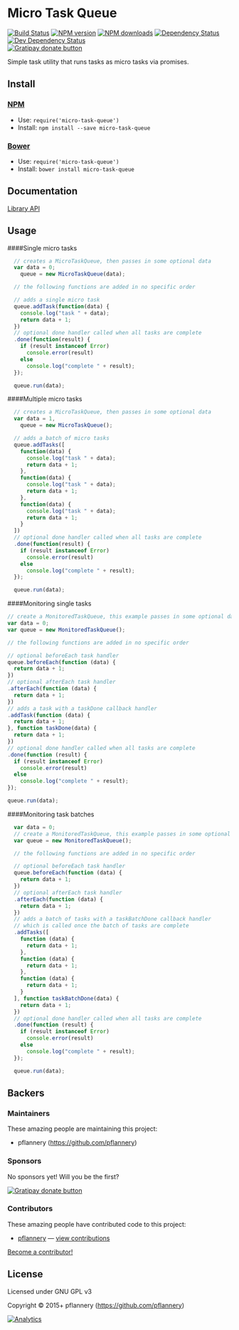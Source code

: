 
<!-- TITLE/ -->

# Micro Task Queue

<!-- /TITLE -->


<!-- BADGES/ -->

[![Build Status](https://img.shields.io/travis/pflannery/micro-task-queue/master.svg)](http://travis-ci.org/pflannery/micro-task-queue "Check this project's build status on TravisCI")
[![NPM version](https://img.shields.io/npm/v/micro-task-queue.svg)](https://npmjs.org/package/micro-task-queue "View this project on NPM")
[![NPM downloads](https://img.shields.io/npm/dm/micro-task-queue.svg)](https://npmjs.org/package/micro-task-queue "View this project on NPM")
[![Dependency Status](https://img.shields.io/david/pflannery/micro-task-queue.svg)](https://david-dm.org/pflannery/micro-task-queue)
[![Dev Dependency Status](https://img.shields.io/david/dev/pflannery/micro-task-queue.svg)](https://david-dm.org/pflannery/micro-task-queue#info=devDependencies)<br/>
[![Gratipay donate button](https://img.shields.io/gratipay/pflannery.svg)](https://www.gratipay.com/pflannery/ "Donate weekly to this project using Gratipay")

<!-- /BADGES -->


<!-- DESCRIPTION/ -->

Simple task utility that runs tasks as micro tasks via promises.

<!-- /DESCRIPTION -->


<!-- INSTALL/ -->

## Install

### [NPM](http://npmjs.org/)
- Use: `require('micro-task-queue')`
- Install: `npm install --save micro-task-queue`

### [Bower](http://bower.io/)
- Use: `require('micro-task-queue')`
- Install: `bower install micro-task-queue`

<!-- /INSTALL -->


## Documentation

[Library API](http://pflannery.github.io/micro-query-tasks/)

## Usage

####Single micro tasks
```js
  // creates a MicroTaskQueue, then passes in some optional data
  var data = 0;
    queue = new MicroTaskQueue(data);

  // the following functions are added in no specific order

  // adds a single micro task
  queue.addTask(function(data) {
    console.log("task " + data);
    return data + 1;
  })
  // optional done handler called when all tasks are complete
  .done(function(result) {
    if (result instanceof Error)
      console.error(result)
    else
      console.log("complete " + result);
  });

  queue.run(data);
```

####Multiple micro tasks
```js
  // creates a MicroTaskQueue, then passes in some optional data
  var data = 1,
    queue = new MicroTaskQueue();

  // adds a batch of micro tasks
  queue.addTasks([
    function(data) {
      console.log("task " + data);
      return data + 1;
    },
    function(data) {
      console.log("task " + data);
      return data + 1;
    },
    function(data) {
      console.log("task " + data);
      return data + 1;
    }
  ])
  // optional done handler called when all tasks are complete
  .done(function(result) {
    if (result instanceof Error)
      console.error(result)
    else
      console.log("complete " + result);
  });

  queue.run(data);
```

####Monitoring single tasks
```js
// create a MonitoredTaskQueue, this example passes in some optional data
var data = 0;
var queue = new MonitoredTaskQueue();

// the following functions are added in no specific order

// optional beforeEach task handler
queue.beforeEach(function (data) {
  return data + 1;
})
// optional afterEach task handler
.afterEach(function (data) {
  return data + 1;
})
// adds a task with a taskDone callback handler
.addTask(function (data) {
  return data + 1;
}, function taskDone(data) {
  return data + 1;
})
// optional done handler called when all tasks are complete
.done(function (result) {
  if (result instanceof Error)
    console.error(result)
  else
    console.log("complete " + result);
});

queue.run(data);
```

####Monitoring task batches
```js
  var data = 0;
  // create a MonitoredTaskQueue, this example passes in some optional data
  var queue = new MonitoredTaskQueue();

  // the following functions are added in no specific order

  // optional beforeEach task handler
  queue.beforeEach(function (data) {
    return data + 1;
  })
  // optional afterEach task handler
  .afterEach(function (data) {
    return data + 1;
  })
  // adds a batch of tasks with a taskBatchDone callback handler
  // which is called once the batch of tasks are complete
  .addTasks([
    function (data) {
      return data + 1;
    },
    function (data) {
      return data + 1;
    },
    function (data) {
      return data + 1;
    }
  ], function taskBatchDone(data) {
    return data + 1;
  })
  // optional done handler called when all tasks are complete
  .done(function (result) {
    if (result instanceof Error)
      console.error(result)
    else
      console.log("complete " + result);
  });

  queue.run(data);
```

<!-- BACKERS/ -->

## Backers

### Maintainers

These amazing people are maintaining this project:

- pflannery (https://github.com/pflannery)

### Sponsors

No sponsors yet! Will you be the first?

[![Gratipay donate button](https://img.shields.io/gratipay/pflannery.svg)](https://www.gratipay.com/pflannery/ "Donate weekly to this project using Gratipay")

### Contributors

These amazing people have contributed code to this project:

- [pflannery](https://github.com/pflannery) — [view contributions](https://github.com/pflannery/micro-task-queue/commits?author=pflannery)

[Become a contributor!](https://github.com/pflannery/micro-task-queue/blob/master/CONTRIBUTING.md#files)

<!-- /BACKERS -->


<!-- LICENSE/ -->

## License

Licensed under GNU GPL v3

Copyright &copy; 2015+ pflannery (https://github.com/pflannery)

<!-- /LICENSE -->

[![Analytics](https://ga-beacon.appspot.com/UA-47157500-1/micro-task-queue/readme)](https://github.com/pflannery/micro-task-queue)
